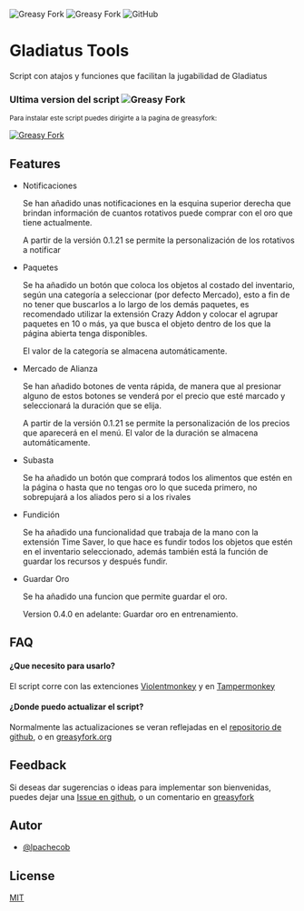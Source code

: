 ![Greasy Fork](https://img.shields.io/greasyfork/v/444338-gladiatus-tools?color=green&label=Version%20Script)
![Greasy Fork](https://img.shields.io/greasyfork/dt/444338-gladiatus-tools)
![GitHub](https://img.shields.io/github/license/lpachecob/Gladiatus-Tools)
# Gladiatus Tools

Script con atajos y funciones que facilitan la jugabilidad de Gladiatus

### Ultima version del script ![Greasy Fork](https://img.shields.io/greasyfork/v/444338-gladiatus-tools?color=green&label=%20)

<sub>Para instalar este script puedes dirigirte a la pagina de greasyfork:</sub>

<a href="https://greasyfork.org/es/scripts/444338-gladiatus-tools" target="_blank">[![Greasy Fork](https://img.shields.io/greasyfork/v/444338-gladiatus-tools?label=Greasy%20Fork)](https://greasyfork.org/es/scripts/444338-gladiatus-tools)</a>

## Features

- Notificaciones
    
    Se han añadido unas notificaciones en la esquina superior derecha que brindan información de cuantos rotativos puede comprar con el oro que tiene actualmente.
    
    A partir de la versión 0.1.21 se permite la personalización de los rotativos a notificar

- Paquetes

    Se ha añadido un botón que coloca los objetos al costado del inventario, según una categoría a seleccionar (por defecto Mercado), esto a fin de no tener que buscarlos a lo largo de los demás paquetes, es recomendado utilizar la extensión Crazy Addon y colocar el agrupar paquetes en 10 o más, ya que busca el objeto dentro de los que la página abierta tenga disponibles.
    
    El valor de la categoría se almacena automáticamente.

- Mercado de Alianza

    Se han añadido botones de venta rápida, de manera que al presionar alguno de estos botones se venderá por el precio que esté marcado y seleccionará la duración que se elija.

    A partir de la versión 0.1.21 se permite la personalización de los precios que aparecerá en el menú. El valor de la duración se almacena automáticamente.


- Subasta

    Se ha añadido un botón que comprará todos los alimentos que estén en la página o hasta que no tengas oro lo que suceda primero, no sobrepujará a los aliados pero si a los rivales

- Fundición

    Se ha añadido una funcionalidad que trabaja de la mano con la extensión Time Saver, lo que hace es fundir todos los objetos que estén en el inventario seleccionado, además también está la función de guardar los recursos y después fundir.

- Guardar Oro

    Se ha añadido una funcion que permite guardar el oro.

    Version 0.4.0 en adelante: Guardar oro en entrenamiento.



## FAQ

#### ¿Que necesito para usarlo?

El script corre con las extenciones [Violentmonkey](https://chrome.google.com/webstore/detail/violentmonkey/jinjaccalgkegednnccohejagnlnfdag) y en [Tampermonkey](https://chrome.google.com/webstore/detail/tampermonkey/dhdgffkkebhmkfjojejmpbldmpobfkfo)

#### ¿Donde puedo actualizar el script?

Normalmente las actualizaciones se veran reflejadas en el [repositorio de github](https://github.com/lpachecob/Gladiatus-Tools), o en [greasyfork.org](https://greasyfork.org/es/scripts/444338-gladiatus-tools)


## Feedback

Si deseas dar sugerencias o ideas para implementar son bienvenidas, puedes dejar una [Issue en github](https://github.com/lpachecob/Gladiatus-Tools/issues/new), o un comentario en [greasyfork](https://greasyfork.org/es/scripts/444338-gladiatus-tools/feedback)

## Autor

- [@lpachecob](https://github.com/lpachecob)

## License

[MIT](https://github.com/lpachecob/Gladiatus-Tools/blob/main/LICENSE)

